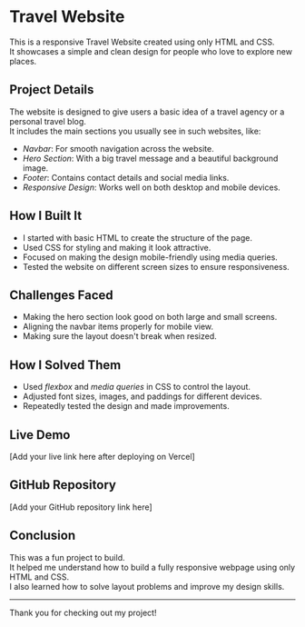 # Travel Website

This is a responsive Travel Website created using only HTML and CSS.  
It showcases a simple and clean design for people who love to explore new places.

## Project Details

The website is designed to give users a basic idea of a travel agency or a personal travel blog.  
It includes the main sections you usually see in such websites, like:

- *Navbar*: For smooth navigation across the website.
- *Hero Section*: With a big travel message and a beautiful background image.
- *Footer*: Contains contact details and social media links.
- *Responsive Design*: Works well on both desktop and mobile devices.

## How I Built It

- I started with basic HTML to create the structure of the page.
- Used CSS for styling and making it look attractive.
- Focused on making the design mobile-friendly using media queries.
- Tested the website on different screen sizes to ensure responsiveness.

## Challenges Faced

- Making the hero section look good on both large and small screens.
- Aligning the navbar items properly for mobile view.
- Making sure the layout doesn't break when resized.

## How I Solved Them

- Used *flexbox* and *media queries* in CSS to control the layout.
- Adjusted font sizes, images, and paddings for different devices.
- Repeatedly tested the design and made improvements.

## Live Demo

[Add your live link here after deploying on Vercel]

## GitHub Repository

[Add your GitHub repository link here]

## Conclusion

This was a fun project to build.  
It helped me understand how to build a fully responsive webpage using only HTML and CSS.  
I also learned how to solve layout problems and improve my design skills.

---

Thank you for checking out my project!
